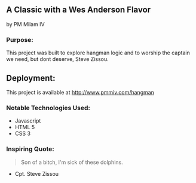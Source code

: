 ## A Classic with a Wes Anderson Flavor

by PM Milam IV

### Purpose:

This project was built to explore hangman logic and to worship the captain we need, but dont deserve, Steve Zissou.

## Deployment:

This project is available at http://www.pmmiv.com/hangman

### Notable Technologies Used: 

- Javascript
- HTML 5
- CSS 3

### Inspiring Quote: 

> Son of a bitch, I'm sick of these dolphins.
- Cpt. Steve Zissou

